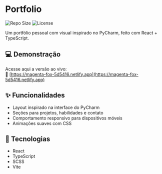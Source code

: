 # Portfolio

![Repo Size](https://img.shields.io/github/repo-size/jfromjefferson/portfolio)
![License](https://img.shields.io/github/license/jfromjefferson/portfolio)

Um portfólio pessoal com visual inspirado no PyCharm, feito com React + TypeScript.

## 💻 Demonstração

Acesse aqui a versão ao vivo:  
🔗 [https://magenta-fox-5d5416.netlify.app](https://magenta-fox-5d5416.netlify.app)

## ✨ Funcionalidades

- Layout inspirado na interface do PyCharm
- Seções para projetos, habilidades e contato
- Comportamento responsivo para dispositivos móveis
- Animações suaves com CSS

## 🚀 Tecnologias

- React
- TypeScript
- SCSS
- Vite
